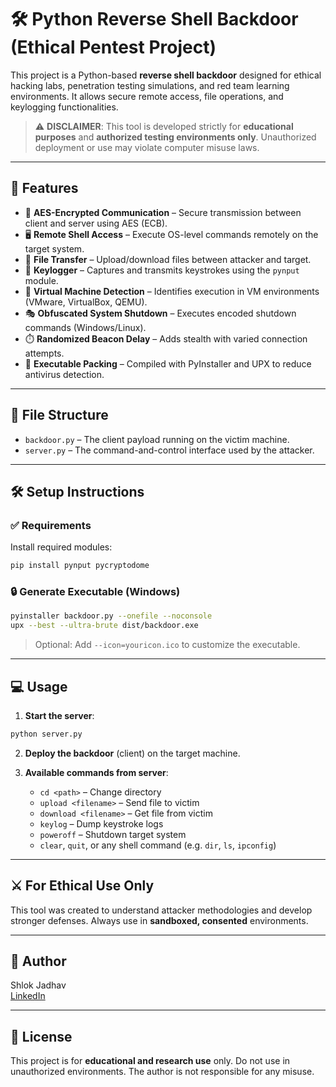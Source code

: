 # 🛠️ Python Reverse Shell Backdoor (Ethical Pentest Project)

This project is a Python-based **reverse shell backdoor** designed for ethical hacking labs, penetration testing simulations, and red team learning environments. It allows secure remote access, file operations, and keylogging functionalities.

> ⚠️ **DISCLAIMER**: This tool is developed strictly for **educational purposes** and **authorized testing environments only**. Unauthorized deployment or use may violate computer misuse laws.

---

## 🚀 Features

- 🔐 **AES-Encrypted Communication** – Secure transmission between client and server using AES (ECB).
- 🖥️ **Remote Shell Access** – Execute OS-level commands remotely on the target system.
- 📂 **File Transfer** – Upload/download files between attacker and target.
- 🔑 **Keylogger** – Captures and transmits keystrokes using the `pynput` module.
- 🧠 **Virtual Machine Detection** – Identifies execution in VM environments (VMware, VirtualBox, QEMU).
- 🎭 **Obfuscated System Shutdown** – Executes encoded shutdown commands (Windows/Linux).
- ⏱️ **Randomized Beacon Delay** – Adds stealth with varied connection attempts.
- 🧊 **Executable Packing** – Compiled with PyInstaller and UPX to reduce antivirus detection.

---

## 📁 File Structure

- `backdoor.py` – The client payload running on the victim machine.
- `server.py` – The command-and-control interface used by the attacker.

---

## 🛠️ Setup Instructions

### ✅ Requirements
Install required modules:
```bash
pip install pynput pycryptodome
```

### 🔒 Generate Executable (Windows)
```bash
pyinstaller backdoor.py --onefile --noconsole
upx --best --ultra-brute dist/backdoor.exe
```

> Optional: Add `--icon=youricon.ico` to customize the executable.

---

## 💻 Usage

1. **Start the server**:
```bash
python server.py
```

2. **Deploy the backdoor** (client) on the target machine.

3. **Available commands from server**:
   - `cd <path>` – Change directory
   - `upload <filename>` – Send file to victim
   - `download <filename>` – Get file from victim
   - `keylog` – Dump keystroke logs
   - `poweroff` – Shutdown target system
   - `clear`, `quit`, or any shell command (e.g. `dir`, `ls`, `ipconfig`)

---

## ⚔️ For Ethical Use Only
This tool was created to understand attacker methodologies and develop stronger defenses. Always use in **sandboxed, consented** environments.

---

## 🧠 Author
Shlok Jadhav  
[LinkedIn](https://www.linkedin.com/in/shlokjadhav42)

---

## 📜 License
This project is for **educational and research use** only. Do not use in unauthorized environments. The author is not responsible for any misuse.

